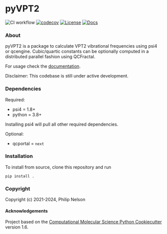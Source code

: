 pyVPT2
==============================
[//]: # (Badges)
![CI workflow](https://github.com/philipmnel/pyvpt2/actions/workflows/CI.yaml/badge.svg)
[![codecov](https://codecov.io/gh/philipmnel/pyvpt2/branch/main/graph/badge.svg?token=goQRxdntmS)](https://codecov.io/gh/philipmnel/pyvpt2)
[![License](https://img.shields.io/badge/License-BSD_3--Clause-blue.svg)](https://github.com/philipmnel/pyvpt2/blob/main/LICENSE)
[![Docs](https://img.shields.io/badge/Documentation-red)](https://philipmnel.github.io/pyvpt2/)

### About
pyVPT2 is a package to calculate VPT2 vibrational frequencies using psi4 or qcengine. Cubic/quartic constants can be optionally computed in a distributed parallel fashion using QCFractal.

For usage check the [documentation](https://philipmnel.github.io/pyvpt2/).

Disclaimer: This codebase is still under active development.

### Dependencies
Required:
- psi4 = 1.8+
- python = 3.8+

Installing psi4 will pull all other required dependencies.

Optional:
- qcportal = `next`

### Installation
To install from source, clone this repository and run
```
pip install .
```

### Copyright

Copyright (c) 2021-2024, Philip Nelson


#### Acknowledgements

Project based on the
[Computational Molecular Science Python Cookiecutter](https://github.com/molssi/cookiecutter-cms) version 1.6.
